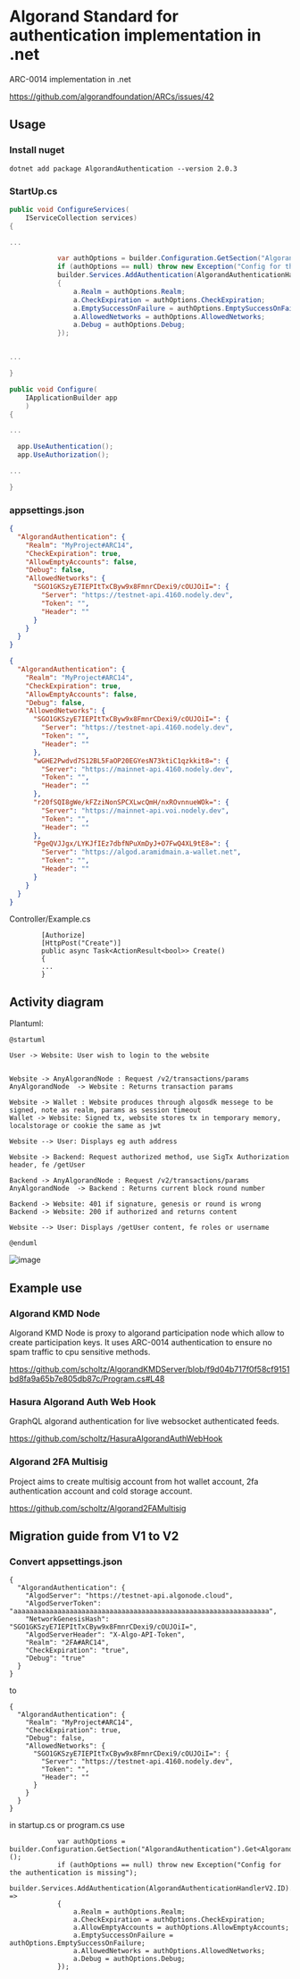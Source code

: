 # Algorand Standard for authentication implementation in .net

ARC-0014 implementation in .net

https://github.com/algorandfoundation/ARCs/issues/42

## Usage

### Install nuget

```
dotnet add package AlgorandAuthentication --version 2.0.3
```

### StartUp.cs

```c#
public void ConfigureServices(
	IServiceCollection services)
{

...

            var authOptions = builder.Configuration.GetSection("AlgorandAuthentication").Get<AlgorandAuthenticationOptionsV2>();
            if (authOptions == null) throw new Exception("Config for the authentication is missing");
            builder.Services.AddAuthentication(AlgorandAuthenticationHandlerV2.ID).AddAlgorand(a =>
            {
                a.Realm = authOptions.Realm;
                a.CheckExpiration = authOptions.CheckExpiration;
                a.EmptySuccessOnFailure = authOptions.EmptySuccessOnFailure;
                a.AllowedNetworks = authOptions.AllowedNetworks;
                a.Debug = authOptions.Debug;
            });


...

}

public void Configure(
	IApplicationBuilder app
	)
{

...

  app.UseAuthentication();
  app.UseAuthorization();

...

}
```

### appsettings.json

```json
{
  "AlgorandAuthentication": {
    "Realm": "MyProject#ARC14",
    "CheckExpiration": true,
    "AllowEmptyAccounts": false,
    "Debug": false,
    "AllowedNetworks": {
      "SGO1GKSzyE7IEPItTxCByw9x8FmnrCDexi9/cOUJOiI=": {
        "Server": "https://testnet-api.4160.nodely.dev",
        "Token": "",
        "Header": ""
      }
    }
  }
}
```

```json
{
  "AlgorandAuthentication": {
    "Realm": "MyProject#ARC14",
    "CheckExpiration": true,
    "AllowEmptyAccounts": false,
    "Debug": false,
    "AllowedNetworks": {
      "SGO1GKSzyE7IEPItTxCByw9x8FmnrCDexi9/cOUJOiI=": {
        "Server": "https://testnet-api.4160.nodely.dev",
        "Token": "",
        "Header": ""
      },
      "wGHE2Pwdvd7S12BL5FaOP20EGYesN73ktiC1qzkkit8=": {
        "Server": "https://mainnet-api.4160.nodely.dev",
        "Token": "",
        "Header": ""
      },
      "r20fSQI8gWe/kFZziNonSPCXLwcQmH/nxROvnnueWOk=": {
        "Server": "https://mainnet-api.voi.nodely.dev",
        "Token": "",
        "Header": ""
      },
      "PgeQVJJgx/LYKJfIEz7dbfNPuXmDyJ+O7FwQ4XL9tE8=": {
        "Server": "https://algod.aramidmain.a-wallet.net",
        "Token": "",
        "Header": ""
      }
    }
  }
}
```

Controller/Example.cs
```
        [Authorize]
        [HttpPost("Create")]
        public async Task<ActionResult<bool>> Create()
        {
        ...
        }
```

## Activity diagram

Plantuml:

```plantuml
@startuml

User -> Website: User wish to login to the website 


Website -> AnyAlgorandNode : Request /v2/transactions/params
AnyAlgorandNode  -> Website : Returns transaction params

Website -> Wallet : Website produces through algosdk messege to be signed, note as realm, params as session timeout
Wallet -> Website: Signed tx, website stores tx in temporary memory, localstorage or cookie the same as jwt

Website --> User: Displays eg auth address

Website -> Backend: Request authorized method, use SigTx Authorization header, fe /getUser

Backend -> AnyAlgorandNode : Request /v2/transactions/params
AnyAlgorandNode  -> Backend : Returns current block round number

Backend -> Website: 401 if signature, genesis or round is wrong
Backend -> Website: 200 if authorized and returns content

Website --> User: Displays /getUser content, fe roles or username

@enduml
```

![image](https://user-images.githubusercontent.com/1223439/195995737-7524c1fb-d5ae-432e-b6ff-9aac730e476b.png)

## Example use

### Algorand KMD Node

Algorand KMD Node is proxy to algorand participation node which allow to create participation keys. It uses ARC-0014 authentication to ensure no spam traffic to cpu sensitive methods.

https://github.com/scholtz/AlgorandKMDServer/blob/f9d04b717f0f58cf9151bd8fa9a65b7e805db87c/Program.cs#L48

### Hasura Algorand Auth Web Hook

GraphQL algorand authentication for live websocket authenticated feeds.

https://github.com/scholtz/HasuraAlgorandAuthWebHook

### Algorand 2FA Multisig

Project aims to create multisig account from hot wallet account, 2fa authentication account and cold storage account.

https://github.com/scholtz/Algorand2FAMultisig


## Migration guide from V1 to V2

### Convert appsettings.json

```
{
  "AlgorandAuthentication": {
    "AlgodServer": "https://testnet-api.algonode.cloud",
    "AlgodServerToken": "aaaaaaaaaaaaaaaaaaaaaaaaaaaaaaaaaaaaaaaaaaaaaaaaaaaaaaaaaaaaaaaa",
    "NetworkGenesisHash": "SGO1GKSzyE7IEPItTxCByw9x8FmnrCDexi9/cOUJOiI=",
    "AlgodServerHeader": "X-Algo-API-Token",
    "Realm": "2FA#ARC14",
    "CheckExpiration": "true",
    "Debug": "true"
  }
}
```
to
```
{
  "AlgorandAuthentication": {
    "Realm": "MyProject#ARC14",
    "CheckExpiration": true,
    "Debug": false,
    "AllowedNetworks": {
      "SGO1GKSzyE7IEPItTxCByw9x8FmnrCDexi9/cOUJOiI=": {
        "Server": "https://testnet-api.4160.nodely.dev",
        "Token": "",
        "Header": ""
      }
    }
  }
}
```

in startup.cs or program.cs use

```
            var authOptions = builder.Configuration.GetSection("AlgorandAuthentication").Get<AlgorandAuthenticationOptionsV2>();
            if (authOptions == null) throw new Exception("Config for the authentication is missing");
            builder.Services.AddAuthentication(AlgorandAuthenticationHandlerV2.ID).AddAlgorand(a =>
            {
                a.Realm = authOptions.Realm;
                a.CheckExpiration = authOptions.CheckExpiration;
                a.AllowEmptyAccounts = authOptions.AllowEmptyAccounts;
                a.EmptySuccessOnFailure = authOptions.EmptySuccessOnFailure;
                a.AllowedNetworks = authOptions.AllowedNetworks;
                a.Debug = authOptions.Debug;
            });

```
